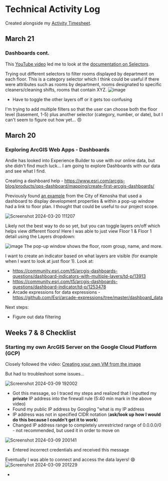 # Technical Activity Log 

Created alongside my [Activity Timesheet](https://docs.google.com/spreadsheets/d/1l5CtPyyME90kUm4xr6jZesHhcpF23J1mbdviPXfV1iE/edit?usp=sharing). 

## March 21
### Dashboards cont. 

This [YouTube video](https://www.youtube.com/watch?v=pGBpdZOBwko) led me to look at the [documentation on Selectors](https://doc.arcgis.com/en/dashboards/latest/create-and-share/selectors.htm). 

Trying out different selectors to filter rooms displayed by department on each floor. This is a category selector which I think could be useful if there were attributes such as rooms by department, rooms designated to specific cleaners/cleaning shifts, rooms that contain XYZ. 
![image](https://github.com/chloenev/log/assets/146447252/abb104e6-4b5e-42d8-9d0f-bdef3b06e139)
* Have to toggle the other layers off or it gets too confusing

I'm trying to add multiple filters so that the user can choose both the floor level (basement, 1-5) plus another selector (category, number, or date), but I can't seem to figure out how yet... 😠



## March 20
### Exploring ArcGIS Web Apps - Dashboards

Andie has looked into Experience Builder to use with our online data, but she didn't find much luck... I am going to explore Dashboards with our data and see what I find. 

Creating a dashboard help - https://www.esri.com/arcgis-blog/products/ops-dashboard/mapping/create-first-arcgis-dashboards/ 

Previously found [an example](https://www.arcgis.com/apps/dashboards/c1620b1dfaec4c5fa6897df5f74e1a90) from the City of Kenosha that used a dashboard to display development properties & within a pop-up window had a link to floor plan. I thought that could be useful to our project scope.

![Screenshot 2024-03-20 111207](https://github.com/chloenev/log/assets/146447252/7b7df0af-bb73-47d4-9c1f-53f906bebe54)

Likely not the best way to do so yet, but you can toggle layers on/off which helps view different floors! Here I was able to just view Floor 1 & Floor 1 detail using the Layers dropdown:

![image](https://github.com/chloenev/log/assets/146447252/2263c6d3-946c-41c1-ae65-0ee9b2a5e4f6)
The pop-up window shows the floor, room group, name, and more. 

I want to create an indicator based on what layers are visible (for example when I want to look at just floor 1). 
Look at: 
* https://community.esri.com/t5/arcgis-dashboards-questions/dashboard-indicators-with-multiple-layers/td-p/13913
* https://community.esri.com/t5/arcgis-dashboards-questions/dashboard-indicator/td-p/1253478
* Arcade expressions for data expressions - https://github.com/Esri/arcade-expressions/tree/master/dashboard_data

Next steps:
* Figure out data filtering


## Weeks 7 & 8 Checklist
### Starting my own ArcGIS Server on the Google Cloud Platform (GCP)

Closely followed the video: [Creating your own VM from the image](https://www.youtube.com/watch?v=dyFeyBX9jIY)

But had to troubleshoot some issues... 

![Screenshot 2024-03-09 192002](https://github.com/chloenev/log/assets/146447252/e21dd656-43bb-47dc-ab79-86a9773345de)

* Got this message, so I traced my steps and realized that I inputted my **private** IP address into the firewall rule (5:40 min mark in the above video) 
* Found my public IP address by Googling "what is my IP address
* IP address was not in specified CIDR notation (**ask/look up how I would do this because I couldn't get it to work**)
* Changed IP address range to completely unrestricted range of 0.0.0.0/0 - not recommended, but used it in order to move on 

![Screenshot 2024-03-09 200141](https://github.com/chloenev/log/assets/146447252/5f0d2015-86cb-44d0-8c30-ea486fb13a29)

* Entered incorrect credentials and received this message

Eventually I was able to connect and access the data layers! 😄
![Screenshot 2024-03-09 201229](https://github.com/chloenev/log/assets/146447252/bae99354-6a45-4f78-b39e-ea788362f036)

* 
